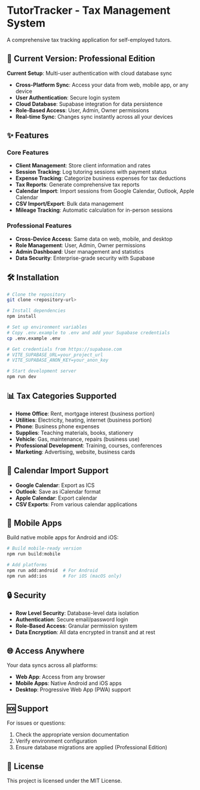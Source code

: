 # TutorTracker - Tax Management System

A comprehensive tax tracking application for self-employed tutors.

## 🚀 Current Version: Professional Edition

**Current Setup**: Multi-user authentication with cloud database sync
- **Cross-Platform Sync**: Access your data from web, mobile app, or any device
- **User Authentication**: Secure login system
- **Cloud Database**: Supabase integration for data persistence
- **Role-Based Access**: User, Admin, Owner permissions
- **Real-time Sync**: Changes sync instantly across all your devices

## ✨ Features

### Core Features
- **Client Management**: Store client information and rates
- **Session Tracking**: Log tutoring sessions with payment status
- **Expense Tracking**: Categorize business expenses for tax deductions
- **Tax Reports**: Generate comprehensive tax reports
- **Calendar Import**: Import sessions from Google Calendar, Outlook, Apple Calendar
- **CSV Import/Export**: Bulk data management
- **Mileage Tracking**: Automatic calculation for in-person sessions

### Professional Features
- **Cross-Device Access**: Same data on web, mobile, and desktop
- **Role Management**: User, Admin, Owner permissions
- **Admin Dashboard**: User management and statistics
- **Data Security**: Enterprise-grade security with Supabase

## 🛠️ Installation

```bash
# Clone the repository
git clone <repository-url>

# Install dependencies
npm install

# Set up environment variables
# Copy .env.example to .env and add your Supabase credentials
cp .env.example .env

# Get credentials from https://supabase.com
# VITE_SUPABASE_URL=your_project_url
# VITE_SUPABASE_ANON_KEY=your_anon_key

# Start development server
npm run dev
```

## 📊 Tax Categories Supported

- **Home Office**: Rent, mortgage interest (business portion)
- **Utilities**: Electricity, heating, internet (business portion)
- **Phone**: Business phone expenses
- **Supplies**: Teaching materials, books, stationery
- **Vehicle**: Gas, maintenance, repairs (business use)
- **Professional Development**: Training, courses, conferences
- **Marketing**: Advertising, website, business cards

## 📅 Calendar Import Support

- **Google Calendar**: Export as ICS
- **Outlook**: Save as iCalendar format
- **Apple Calendar**: Export calendar
- **CSV Exports**: From various calendar applications

## 📱 Mobile Apps

Build native mobile apps for Android and iOS:

```bash
# Build mobile-ready version
npm run build:mobile

# Add platforms
npm run add:android  # For Android
npm run add:ios      # For iOS (macOS only)
```

## 🔒 Security

- **Row Level Security**: Database-level data isolation
- **Authentication**: Secure email/password login
- **Role-Based Access**: Granular permission system
- **Data Encryption**: All data encrypted in transit and at rest

## 🌐 Access Anywhere
Your data syncs across all platforms:
- **Web App**: Access from any browser
- **Mobile Apps**: Native Android and iOS apps
- **Desktop**: Progressive Web App (PWA) support

## 🆘 Support

For issues or questions:
1. Check the appropriate version documentation
2. Verify environment configuration
3. Ensure database migrations are applied (Professional Edition)

## 📄 License

This project is licensed under the MIT License.